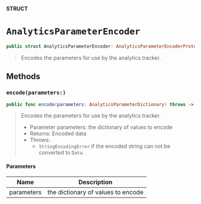 **STRUCT**

# `AnalyticsParameterEncoder`

```swift
public struct AnalyticsParameterEncoder: AnalyticsParameterEncoderProtocol
```

> Encodes the parameters for use by the analytics tracker.

## Methods
### `encode(parameters:)`

```swift
public func encode(parameters: AnalyticsParameterDictionary) throws -> Data
```

> Encodes the parameters for use by the analytics tracker.
>
> - Parameter parameters: the dictionary of values to encode
> - Returns: Encoded data
> - Throws:
>      - `StringEncodingError`
>          if the encoded string can not be converted to `Data`.

#### Parameters

| Name | Description |
| ---- | ----------- |
| parameters | the dictionary of values to encode |